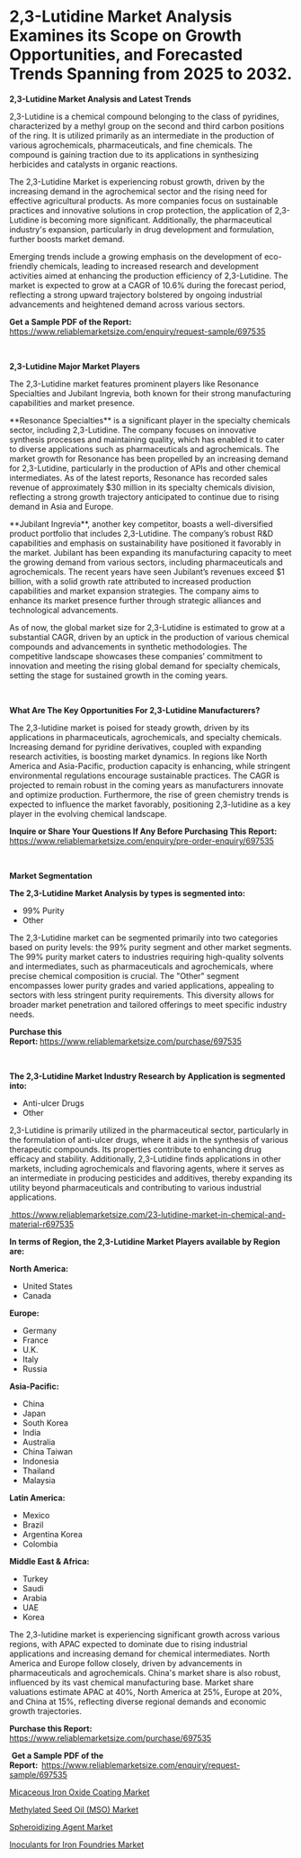 <p><h1>2,3-Lutidine Market Analysis Examines its Scope on Growth Opportunities, and Forecasted Trends Spanning from 2025 to 2032.</h1></p><p><strong>2,3-Lutidine Market Analysis and Latest Trends</strong></p>
<p><p>2,3-Lutidine is a chemical compound belonging to the class of pyridines, characterized by a methyl group on the second and third carbon positions of the ring. It is utilized primarily as an intermediate in the production of various agrochemicals, pharmaceuticals, and fine chemicals. The compound is gaining traction due to its applications in synthesizing herbicides and catalysts in organic reactions.</p><p>The 2,3-Lutidine Market is experiencing robust growth, driven by the increasing demand in the agrochemical sector and the rising need for effective agricultural products. As more companies focus on sustainable practices and innovative solutions in crop protection, the application of 2,3-Lutidine is becoming more significant. Additionally, the pharmaceutical industry's expansion, particularly in drug development and formulation, further boosts market demand.</p><p>Emerging trends include a growing emphasis on the development of eco-friendly chemicals, leading to increased research and development activities aimed at enhancing the production efficiency of 2,3-Lutidine. The market is expected to grow at a CAGR of 10.6% during the forecast period, reflecting a strong upward trajectory bolstered by ongoing industrial advancements and heightened demand across various sectors.</p></p>
<p><strong>Get a Sample PDF of the Report:&nbsp;</strong> <a href="https://www.reliablemarketsize.com/enquiry/request-sample/697535?utm_campaign=2113&utm_medium=2&utm_source=Github&utm_content=ia&utm_term=23032025&utm_id=23-lutidine">https://www.reliablemarketsize.com/enquiry/request-sample/697535</a></p>
<p>&nbsp;</p>
<p><strong>2,3-Lutidine Major Market Players</strong></p>
<p><p>The 2,3-Lutidine market features prominent players like Resonance Specialties and Jubilant Ingrevia, both known for their strong manufacturing capabilities and market presence.</p><p>**Resonance Specialties** is a significant player in the specialty chemicals sector, including 2,3-Lutidine. The company focuses on innovative synthesis processes and maintaining quality, which has enabled it to cater to diverse applications such as pharmaceuticals and agrochemicals. The market growth for Resonance has been propelled by an increasing demand for 2,3-Lutidine, particularly in the production of APIs and other chemical intermediates. As of the latest reports, Resonance has recorded sales revenue of approximately $30 million in its specialty chemicals division, reflecting a strong growth trajectory anticipated to continue due to rising demand in Asia and Europe.</p><p>**Jubilant Ingrevia**, another key competitor, boasts a well-diversified product portfolio that includes 2,3-Lutidine. The company’s robust R&D capabilities and emphasis on sustainability have positioned it favorably in the market. Jubilant has been expanding its manufacturing capacity to meet the growing demand from various sectors, including pharmaceuticals and agrochemicals. The recent years have seen Jubilant’s revenues exceed $1 billion, with a solid growth rate attributed to increased production capabilities and market expansion strategies. The company aims to enhance its market presence further through strategic alliances and technological advancements.</p><p>As of now, the global market size for 2,3-Lutidine is estimated to grow at a substantial CAGR, driven by an uptick in the production of various chemical compounds and advancements in synthetic methodologies. The competitive landscape showcases these companies’ commitment to innovation and meeting the rising global demand for specialty chemicals, setting the stage for sustained growth in the coming years.</p></p>
<p>&nbsp;</p>
<p><strong>What Are The Key Opportunities For 2,3-Lutidine Manufacturers?</strong></p>
<p><p>The 2,3-lutidine market is poised for steady growth, driven by its applications in pharmaceuticals, agrochemicals, and specialty chemicals. Increasing demand for pyridine derivatives, coupled with expanding research activities, is boosting market dynamics. In regions like North America and Asia-Pacific, production capacity is enhancing, while stringent environmental regulations encourage sustainable practices. The CAGR is projected to remain robust in the coming years as manufacturers innovate and optimize production. Furthermore, the rise of green chemistry trends is expected to influence the market favorably, positioning 2,3-lutidine as a key player in the evolving chemical landscape.</p></p>
<p><strong>Inquire or Share Your Questions If Any Before Purchasing This Report:</strong> <a href="https://www.reliablemarketsize.com/enquiry/pre-order-enquiry/697535?utm_campaign=2113&utm_medium=2&utm_source=Github&utm_content=ia&utm_term=23032025&utm_id=23-lutidine">https://www.reliablemarketsize.com/enquiry/pre-order-enquiry/697535</a></p>
<p>&nbsp;</p>
<p><strong>Market Segmentation</strong></p>
<p><strong>The 2,3-Lutidine Market Analysis by types is segmented into:</strong></p>
<p><ul><li>99% Purity</li><li>Other</li></ul></p>
<p><p>The 2,3-Lutidine market can be segmented primarily into two categories based on purity levels: the 99% purity segment and other market segments. The 99% purity market caters to industries requiring high-quality solvents and intermediates, such as pharmaceuticals and agrochemicals, where precise chemical composition is crucial. The "Other" segment encompasses lower purity grades and varied applications, appealing to sectors with less stringent purity requirements. This diversity allows for broader market penetration and tailored offerings to meet specific industry needs.</p></p>
<p><strong>Purchase this Report:&nbsp;</strong><a href="https://www.reliablemarketsize.com/purchase/697535?utm_campaign=2113&utm_medium=2&utm_source=Github&utm_content=ia&utm_term=23032025&utm_id=23-lutidine">https://www.reliablemarketsize.com/purchase/697535</a></p>
<p>&nbsp;</p>
<p><strong>The 2,3-Lutidine Market Industry Research by Application is segmented into:</strong></p>
<p><ul><li>Anti-ulcer Drugs</li><li>Other</li></ul></p>
<p><p>2,3-Lutidine is primarily utilized in the pharmaceutical sector, particularly in the formulation of anti-ulcer drugs, where it aids in the synthesis of various therapeutic compounds. Its properties contribute to enhancing drug efficacy and stability. Additionally, 2,3-Lutidine finds applications in other markets, including agrochemicals and flavoring agents, where it serves as an intermediate in producing pesticides and additives, thereby expanding its utility beyond pharmaceuticals and contributing to various industrial applications.</p></p>
<p><a href="https://www.reliablemarketsize.com/23-lutidine-market-in-chemical-and-material-r697535?utm_campaign=2113&utm_medium=2&utm_source=Github&utm_content=ia&utm_term=23032025&utm_id=23-lutidine">&nbsp;https://www.reliablemarketsize.com/23-lutidine-market-in-chemical-and-material-r697535</a></p>
<p><strong>In terms of Region, the 2,3-Lutidine Market Players available by Region are:</strong></p>
<p>
    <p> <strong> North America: </strong>
        <ul>
            <li>United States</li>
            <li>Canada</li>
        </ul>
        </p> 
    <p> <strong> Europe: </strong>
        <ul>
            <li>Germany</li>
            <li>France</li>
            <li>U.K.</li>
            <li>Italy</li>
            <li>Russia</li>
        </ul>
        </p> 
    <p> <strong> Asia-Pacific: </strong>
        <ul>
            <li>China</li>
            <li>Japan</li>
            <li>South Korea</li>
            <li>India</li>
            <li>Australia</li>
            <li>China Taiwan</li>
            <li>Indonesia</li>
            <li>Thailand</li>
            <li>Malaysia</li>
        </ul>
        </p> 
    <p> <strong> Latin America: </strong>
        <ul>
            <li>Mexico</li>
            <li>Brazil</li>
            <li>Argentina Korea</li>
            <li>Colombia</li>
        </ul>
        </p> 
    <p> <strong> Middle East & Africa: </strong>
        <ul>
            <li>Turkey</li>
            <li>Saudi</li>
            <li>Arabia</li>
            <li>UAE</li>
            <li>Korea</li>
        </ul>
    </p>
    </p>
<p><p>The 2,3-lutidine market is experiencing significant growth across various regions, with APAC expected to dominate due to rising industrial applications and increasing demand for chemical intermediates. North America and Europe follow closely, driven by advancements in pharmaceuticals and agrochemicals. China's market share is also robust, influenced by its vast chemical manufacturing base. Market share valuations estimate APAC at 40%, North America at 25%, Europe at 20%, and China at 15%, reflecting diverse regional demands and economic growth trajectories.</p></p>
<p><strong>Purchase this Report: </strong><a href="https://www.reliablemarketsize.com/purchase/697535?utm_campaign=2113&utm_medium=2&utm_source=Github&utm_content=ia&utm_term=23032025&utm_id=23-lutidine">https://www.reliablemarketsize.com/purchase/697535</a></p>
<p>&nbsp;<strong>Get a Sample PDF of the Report:&nbsp;&nbsp;</strong><a href="https://www.reliablemarketsize.com/enquiry/request-sample/697535?utm_campaign=2113&utm_medium=2&utm_source=Github&utm_content=ia&utm_term=23032025&utm_id=23-lutidine">https://www.reliablemarketsize.com/enquiry/request-sample/697535</a></p>
<p><strong></strong></p>
<p><p><a href="https://github.com/tona7vba/Market-Research-Report-List-1/blob/main/micaceous-iron-oxide-coating-market.md?utm_campaign=2113&utm_medium=2&utm_source=Github&utm_content=ia&utm_term=23032025&utm_id=23-lutidine">Micaceous Iron Oxide Coating Market</a></p><p><a href="https://github.com/dringals/Market-Research-Report-List-6/blob/main/methylated-seed-oil-mso-market.md?utm_campaign=2113&utm_medium=2&utm_source=Github&utm_content=ia&utm_term=23032025&utm_id=23-lutidine">Methylated Seed Oil (MSO) Market</a></p><p><a href="https://github.com/krookplier6h/Market-Research-Report-List-1/blob/main/spheroidizing-agent-market.md?utm_campaign=2113&utm_medium=2&utm_source=Github&utm_content=ia&utm_term=23032025&utm_id=23-lutidine">Spheroidizing Agent Market</a></p><p><a href="https://github.com/mharielmesa/Market-Research-Report-List-5/blob/main/inoculants-for-iron-foundries-market.md?utm_campaign=2113&utm_medium=2&utm_source=Github&utm_content=ia&utm_term=23032025&utm_id=23-lutidine">Inoculants for Iron Foundries Market</a></p></p>